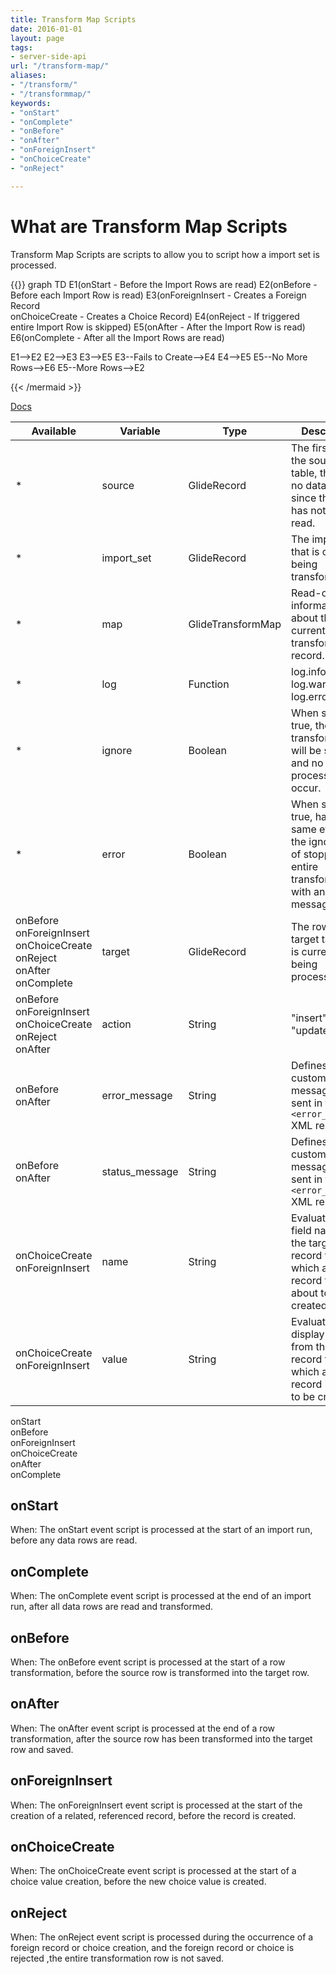 ```yaml
---
title: Transform Map Scripts
date: 2016-01-01
layout: page
tags:
- server-side-api
url: "/transform-map/"
aliases:
- "/transform/"
- "/transformmap/"
keywords: 
- "onStart"
- "onComplete"
- "onBefore"
- "onAfter"
- "onForeignInsert"
- "onChoiceCreate"
- "onReject"

---
```

# What are Transform Map Scripts

Transform Map Scripts are scripts to allow you to script how a import set is processed.
<!--more-->


{{<mermaid align="center">}}
graph TD
  E1(onStart - Before the Import Rows are read)
  E2(onBefore - Before each Import Row is read)
  E3(onForeignInsert - Creates a Foreign Record<br/>onChoiceCreate - Creates a Choice Record)
  E4(onReject - If triggered entire Import Row is skipped)
  E5(onAfter - After the Import Row is read)
  E6(onComplete - After all the Import Rows are read)

E1-->E2
E2-->E3
E3-->E5
E3--Fails to Create-->E4
E4-->E5
E5--No More Rows-->E6
E5--More Rows-->E2


{{< /mermaid >}}

[Docs](https://docs.servicenow.com/bundle/london-platform-administration/page/script/server-scripting/reference/r_MapWithTransformationEventScripts.html)

| Available | Variable       | Type              | Description |
| --------- | -------------- | ----------------- | ----------- |
| *         | source         | GlideRecord       | The first row of the source table, there is no data yet since the row has not been read. |
| *         | import_set     | GlideRecord       | The import set that is currently being transformed. |
| *         | map            | GlideTransformMap | Read-only information about the current transform map record. |
| *         | log            | Function          | log.info(...), log.warn(...), log.error(...). |
| *         | ignore         | Boolean           | When set to true, the entire transformation will be stopped and no further processing will occur. | 
| *         | error          | Boolean           | When set to true, has the same effect as the ignore flag of stopping the entire transformation, with an error message. |
| onBefore<br/>onForeignInsert<br/>onChoiceCreate<br/>onReject<br/>onAfter<br/>onComplete | target         | GlideRecord       | The row of the target table that is currently being processed. |
| onBefore<br/>onForeignInsert<br/>onChoiceCreate<br/>onReject<br/>onAfter | action         | String            | "insert" or "update" |
| onBefore<br/>onAfter | error_message  | String            | Defines a custom message to be sent in the `<error_message>` XML response. |
| onBefore<br/>onAfter| status_message | String            | Defines a custom message to be sent in the `<error_message>` XML response. |
| onChoiceCreate<br/>onForeignInsert | name           | String            | Evaluates to the field name of the target record for which a foreign record that is about to be created. |
| onChoiceCreate<br/>onForeignInsert | value          | String            | Evaluates to the display value from the source record for which a foreign record is about to be created. |

onStart<br/>onBefore<br/>onForeignInsert<br/>onChoiceCreate<br/>onAfter<br/>onComplete

## onStart

When: The onStart event script is processed at the start of an import run, before any data rows are read.

## onComplete
 	
When: The onComplete event script is processed at the end of an import run, after all data rows are read and transformed.

## onBefore

When: The onBefore event script is processed at the start of a row transformation, before the source row is transformed into the target row.

## onAfter

When: The onAfter event script is processed at the end of a row transformation, after the source row has been transformed into the target row and saved.

## onForeignInsert 	

When: The onForeignInsert event script is processed at the start of the creation of a related, referenced record, before the record is created.

## onChoiceCreate

When: The onChoiceCreate event script is processed at the start of a choice value creation, before the new choice value is created.

## onReject
 	
When: The onReject event script is processed during the occurrence of a foreign record or choice creation, and the foreign record or choice is rejected ,the entire transformation row is not saved.
